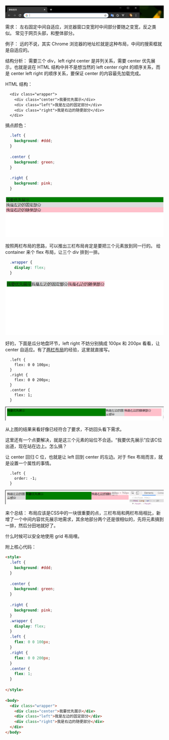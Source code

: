 ![浏览器的三栏布局](./demo.gif)


需求：
左右固定中间自适应，浏览器窗口变宽时中间部分要随之变宽，反之类似。
常见于网页头部，和整体部分。

例子：
远的不说，其实 Chrome 浏览器的地址栏就是这种布局，中间的搜索框就是自适应的。

结构分析：
需要三个 div，left right center 是并列关系，需要 center 优先展示，也就是说在 HTML 结构中并不是想当然的 left center right 的顺序关系，而是 center left right 的顺序关系，要保证 center 的内容最先加载完成。

HTML 结构：
```
  <div class="wrapper">
    <div class="center">我要优先展示</div>
    <div class="left">我是左边的固定部分</div>
    <div class="right">我是右边的随便部分</div>
  </div>
```
搞点颜色：
```css
  .left {
    background: #ddd;
  }

  .center {
    background: green;
  }

  .right {
    background: pink;
  }

```
![效果](./block.jpg)

按照两栏布局的思路，可以推出三栏布局肯定是要把三个元素放到同一行的。
给 container 来个 flex 布局，让三个 div 排到一排。
```css
  .wrapper {
    display: flex;
  }
```

![display:flex](./flex.jpg)

好的，下面是瓜分地盘环节，left right 不妨分别搞成 100px 和 200px 看看，让 center 自适应。有了[两栏布局](https://www.jianshu.com/p/7c6a613ae487)的经验，这里就直接写。

```
  .left {
    flex: 0 0 100px;
  }
  .right {
    flex: 0 0 200px;
  }
  .center {
    flex: 1;
  }
```

![像那么回事了](./done1.gif)

从上图的结果来看好像已经符合了要求，不妨回头看下需求。

这里还有一个点要解决，就是这三个元素的站位不合适。“我要优先展示”应该C位出道，现在站在边上。怎么搞？

让 center 回归 C 位，也就是让 left 回到 center 的左边。对于 flex 布局而言，就是设置一个属性的事情。
```
  .left {
    order: -1;
  }
```
![这样子就对了](./done2.gif)



来个总结：
布局应该是CSS中的一块很重要的点，三栏布局和两栏布局相比，新增了一个中间内容优先展示地需求，其余地部分两个还是很相似的，先将元素搞到一排，然后分田地就好了。

什么时候可以安全地使用 grid 布局哩。

附上核心代码：
```html
<style>
  .left {
    background: #ddd;
  }

  .center {
    background: green;
  }

  .right {
    background: pink;
  }
  .wrapper {
    display: flex;
  }
  .left {
    flex: 0 0 100px;
  }
  .right {
    flex: 0 0 200px;
  }
  .center {
    flex: 1;
  }
 
</style>

<body>
  <div class="wrapper">
    <div class="center">我要优先展示</div>
    <div class="left">我是左边的固定部分</div>
    <div class="right">我是右边的随便部分</div>
  </div>
</body>
```



